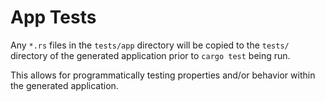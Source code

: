# App Tests

Any `*.rs` files in the `tests/app` directory will be copied to the `tests/`
directory of the generated application prior to `cargo test` being run.

This allows for programmatically testing properties and/or behavior within the
generated application.
